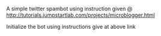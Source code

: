 A simple twitter spambot using instruction given @ http://tutorials.jumpstartlab.com/projects/microblogger.html

Initialize the bot using instructions give at above link
